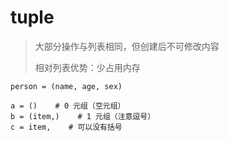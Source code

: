# tuple

> 大部分操作与列表相同，但创建后不可修改内容
>
> 相对列表优势：少占用内存

    person = (name, age, sex)

    a = ()    # 0 元组（空元组）
    b = (item,)    # 1 元组（注意逗号）
    c = item,    # 可以没有括号
